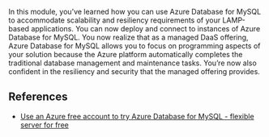 In this module, you’ve learned how you can use Azure Database for MySQL to accommodate scalability and resiliency requirements of your LAMP-based applications. You can now deploy and connect to instances of Azure Database for MySQL. You now realize that as a managed DaaS offering, Azure Database for MySQL allows you to focus on programming aspects of your solution because the Azure platform automatically completes the traditional database management and maintenance tasks. You’re now also confident in the resiliency and security that the managed offering provides.

## References

- [Use an Azure free account to try Azure Database for MySQL - flexible server for free](/azure/mysql/flexible-server/how-to-deploy-on-azure-free-account)